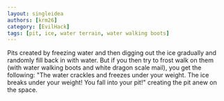 ```yaml
---
layout: singleidea
authors: [krm26]
category: [EvilHack]
tags: [pit, ice, water terrain, water walking boots]
---
```

Pits created by freezing water and then digging out the ice gradually and
randomly fill back in with water. But if you then try to frost walk on them
(with water walking boots and white dragon scale mail), you get the following:
"The water crackles and freezes under your weight. The ice breaks under your
weight! You fall into your pit!" creating the pit anew on the space.
